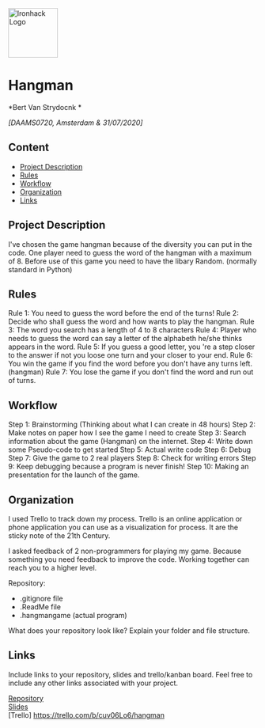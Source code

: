<img src="https://bit.ly/2VnXWr2" alt="Ironhack Logo" width="100"/>

# Hangman
*Bert Van Strydocnk *

*[DAAMS0720, Amsterdam & 31/07/2020]*

## Content
- [Project Description](#project-description)
- [Rules](#rules)
- [Workflow](#workflow)
- [Organization](#organization)
- [Links](#links)

## Project Description
I've chosen the game hangman because of the diversity you can put in the code.
One player need to guess the word of the hangman with a maximum of 8. 
Before use of this game you need to have the libary Random. (normally standard in Python)

## Rules
Rule 1: You need to guess the word before the end of the turns!
Rule 2: Decide who shall guess the word and how wants to play the hangman.
Rule 3: The word you search has a length of 4 to 8 characters
Rule 4: Player who needs to guess the word can say a letter of the alphabeth he/she thinks appears in the word.
Rule 5: If you guess a good letter, you 're a step closer to the answer if not you loose one turn and your closer to your end.
Rule 6: You win the game if you find the word before you don't have any turns left. (hangman)
Rule 7: You lose the game if you don't find the word and run out of turns. 

## Workflow
Step 1:  Brainstorming (Thinking about what I can create in 48 hours)
Step 2:  Make notes on paper how I see the game I need to create
Step 3:  Search information about the game (Hangman) on the internet. 
Step 4:  Write down some Pseudo-code to get started
Step 5:  Actual write code
Step 6:  Debug
Step 7:  Give the game to 2 real players
Step 8:  Check for writing errors
Step 9:  Keep debugging because a program is never finish! 
Step 10: Making an presentation for the launch of the game.  

## Organization
I used Trello to track down my process.
Trello is an online application or phone application you can use as a visualization for process. It are the sticky note of the 21th Century. 

I asked feedback of 2 non-programmers for playing my game.
Because something you need feedback to improve the code. Working together can reach you to a higher level. 

Repository: 
- .gitignore file
- .ReadMe file
- .hangmangame (actual program)

What does your repository look like? Explain your folder and file structure.

## Links
Include links to your repository, slides and trello/kanban board. Feel free to include any other links associated with your project. 

[Repository](https://github.com/)  
[Slides](https://slides.com/)  
[Trello] https://trello.com/b/cuv06Lo6/hangman 
